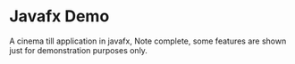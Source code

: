 # Javafx Demo

A cinema till application in javafx, Note complete, some features are shown just for demonstration purposes only. 
